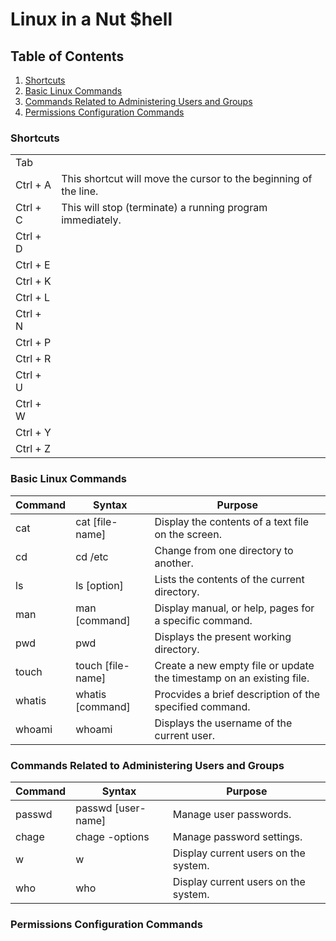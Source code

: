 # Linux in a Nut $hell
## Table of Contents
1. [Shortcuts](https://github.com/iamroot-GitHub/Linux-in-a-Nut-Shell/blob/main/README.md#shortcuts)
2. [Basic Linux Commands](https://github.com/iamroot-GitHub/Linux-in-a-Nut-Shell/blob/main/README.md#basic-linux-commands)
3. [Commands Related to Administering Users and Groups](https://github.com/iamroot-GitHub/Linux-in-a-Nut-Shell/blob/main/README.md#commands-related-to-administering-users-and-groups)
4. [Permissions Configuration Commands](https://github.com/iamroot-GitHub/Linux-in-a-Nut-Shell/blob/main/README.md#permissions-configuration-commands)
### Shortcuts
|        |                                                                |
|--------|----------------------------------------------------------------|
|Tab     |                                                                |
|Ctrl + A|This shortcut will move the cursor to the beginning of the line.|
|Ctrl + C|This will stop (terminate) a running program immediately.       |
|Ctrl + D|                                                                | 
|Ctrl + E|                                                                | 
|Ctrl + K|                                                                | 
|Ctrl + L|                                                                |
|Ctrl + N|                                                                | 
|Ctrl + P|                                                                | 
|Ctrl + R|                                                                | 
|Ctrl + U|                                                                | 
|Ctrl + W|                                                                | 
|Ctrl + Y|                                                                | 
|Ctrl + Z|                                                                |
### Basic Linux Commands
|Command   |Syntax            |Purpose                                                             |
|----------|------------------|--------------------------------------------------------------------|
|cat       |cat [file-name]   |Display the contents of a text file on the screen.                  |
|cd        |cd /etc           |Change from one directory to another.                               |
|ls        |ls [option]       |Lists the contents of the current directory.                        |
|man       |man [command]     |Display manual, or help, pages for a specific command.              |
|pwd       |pwd               |Displays the present working directory.                             |
|touch     |touch [file-name] |Create a new empty file or update the timestamp on an existing file.|
|whatis    |whatis [command]  |Procvides a brief description of the specified command.             |
|whoami    |whoami            |Displays the username of the current user.                          |
### Commands Related to Administering Users and Groups
|Command   |Syntax            |Purpose                                                             |
|----------|------------------|--------------------------------------------------------------------|
|passwd    |passwd [user-name]|Manage user passwords.                                              |
|chage     |chage -options    |Manage password settings.                                           |
|w         |w                 |Display current users on the system.                                |
|who       |who               |Display current users on the system.                                |
### Permissions Configuration Commands
